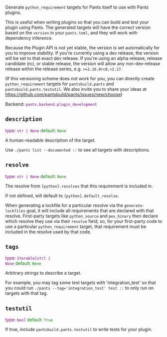 Generate `python_requirement` targets for Pants itself to use with Pants plugins.

This is useful when writing plugins so that you can build and test your plugin using Pants. The generated targets will have the correct version based on the `version` in your `pants.toml`, and they will work with dependency inference.

Because the Plugin API is not yet stable, the version is set automatically for you to improve stability. If you're currently using a dev release, the version will be set to that exact dev release. If you're using an alpha release, release candidate (rc), or stable release, the version will allow any non-dev-release release within the release series, e.g. `>=2.16.0rc0,<2.17`.

(If this versioning scheme does not work for you, you can directly create `python_requirement` targets for `pantsbuild.pants` and `pantsbuild.pants.testutil`. We also invite you to share your ideas at https://github.com/pantsbuild/pants/issues/new/choose)

Backend: <span style="color: purple"><code>pants.backend.plugin_development</code></span>

## <code>description</code>

<span style="color: purple">type: <code>str | None</code></span>
<span style="color: green">default: <code>None</code></span>

A human-readable description of the target.

Use `./pants list --documented ::` to see all targets with descriptions.

## <code>resolve</code>

<span style="color: purple">type: <code>str | None</code></span>
<span style="color: green">default: <code>None</code></span>

The resolve from `[python].resolves` that this requirement is included in.

If not defined, will default to `[python].default_resolve`.

When generating a lockfile for a particular resolve via the `generate-lockfiles` goal, it will include all requirements that are declared with that resolve. First-party targets like `python_source` and `pex_binary` then declare which resolve they use via their `resolve` field; so, for your first-party code to use a particular `python_requirement` target, that requirement must be included in the resolve used by that code.

## <code>tags</code>

<span style="color: purple">type: <code>Iterable[str] | None</code></span>
<span style="color: green">default: <code>None</code></span>

Arbitrary strings to describe a target.

For example, you may tag some test targets with 'integration_test' so that you could run `./pants --tag='integration_test' test ::` to only run on targets with that tag.

## <code>testutil</code>

<span style="color: purple">type: <code>bool</code></span>
<span style="color: green">default: <code>True</code></span>

If true, include `pantsbuild.pants.testutil` to write tests for your plugin.

